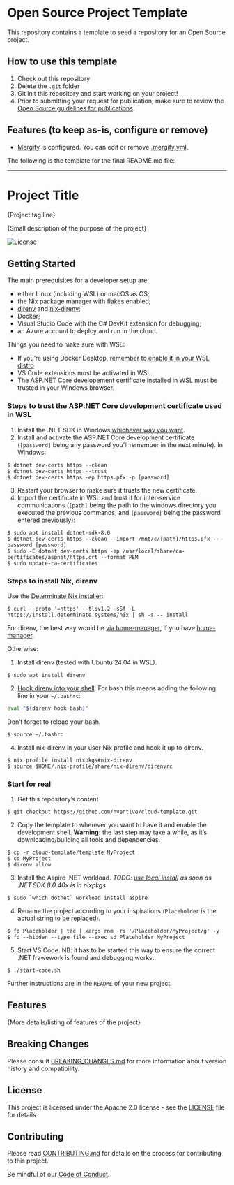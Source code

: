 # Open Source Project Template

This repository contains a template to seed a repository for an Open Source
project.

## How to use this template

1. Check out this repository
2. Delete the `.git` folder
3. Git init this repository and start working on your project!
4. Prior to submitting your request for publication, make sure to review the
   [Open Source guidelines for publications](https://nventive.visualstudio.com/Internal/_wiki/wikis/Internal_wiki?wikiVersion=GBwikiMaster&pagePath=%2FOpen%20Source%2FPublishing&pageId=7120).

## Features (to keep as-is, configure or remove)
- [Mergify](https://mergify.io/) is configured. You can edit or remove [.mergify.yml](/.mergify.yml).

The following is the template for the final README.md file:

---

# Project Title

{Project tag line}

{Small description of the purpose of the project}

[![License](https://img.shields.io/badge/License-Apache%202.0-blue.svg)](LICENSE)

## Getting Started

The main prerequisites for a developer setup are:
- either Linux (including WSL) or macOS as OS;
- the Nix package manager with flakes enabled;
- [direnv](https://direnv.net/) and [nix-direnv](https://github.com/nix-community/nix-direnv);
- Docker;
- Visual Studio Code with the C# DevKit extension for debugging;
- an Azure account to deploy and run in the cloud.

Things you need to make sure with WSL:
- If you’re using Docker Desktop, remember to [enable it in your WSL distro](https://docs.docker.com/desktop/wsl/#enabling-docker-support-in-wsl-2-distros)
- VS Code extensions must be activated in WSL.
- The ASP.NET Core developement certificate installed in WSL must be trusted in your Windows browser.

### Steps to trust the ASP.NET Core development certificate used in WSL
1. Install the .NET SDK in Windows [whichever way you want](https://learn.microsoft.com/en-us/dotnet/core/install/windows).
1. Install and activate the ASP.NET Core development certificate (`[password]` being any password you’ll remember in the next minute). In Windows:
```console
$ dotnet dev-certs https --clean
$ dotnet dev-certs https --trust
$ dotnet dev-certs https -ep https.pfx -p [password]
```
3. Restart your browser to make sure it trusts the new certificate.
3. Import the certificate in WSL and trust it for inter-service communications (`[path]` being the path to the windows directory you executed the previous commands, and `[password]` being the password entered previously):
```console
$ sudo apt install dotnet-sdk-8.0
$ dotnet dev-certs https --clean --import /mnt/c/[path]/https.pfx --password [password]
$ sudo -E dotnet dev-certs https -ep /usr/local/share/ca-certificates/aspnet/https.crt --format PEM
$ sudo update-ca-certificates
```

### Steps to install Nix, direnv

Use the [Determinate Nix installer](https://github.com/DeterminateSystems/nix-installer):
```console
$ curl --proto '=https' --tlsv1.2 -sSf -L https://install.determinate.systems/nix | sh -s -- install
```

For direnv, the best way would be [via home-manager](https://github.com/nix-community/nix-direnv?tab=readme-ov-file#via-home-manager), if you have [home-manager](https://nix-community.github.io/home-manager/).

Otherwise:
1. Install direnv (tested with Ubuntu 24.04 in WSL).
```console
$ sudo apt install direnv
```
2. [Hook direnv into your shell](https://direnv.net/docs/hook.html). For bash this means adding the following line in your `~/.bashrc`:
```bash
eval "$(direnv hook bash)"
```
Don’t forget to reload your bash.
```console
$ source ~/.bashrc
```

4. Install nix-direnv in your user Nix profile and hook it up to direnv.
```console
$ nix profile install nixpkgs#nix-direnv
$ source $HOME/.nix-profile/share/nix-direnv/direnvrc
```

### Start for real

1. Get this repository’s content
```console
$ git checkout https://github.com/nventive/cloud-template.git
```

2. Copy the template to wherever you want to have it and enable the development shell. **Warning:** the last step may take a while, as it’s downloading/building all tools and dependencies.
```console
$ cp -r cloud-template/template MyProject
$ cd MyProject
$ direnv allow
```

3. Install the Aspire .NET workload. *TODO: [use local install](https://discourse.nixos.org/t/dotnet-maui-workload/20370/13) as soon as .NET SDK 8.0.40x is in nixpkgs*
```console
$ sudo `which dotnet` workload install aspire 
```

4. Rename the project according to your inspirations (`Placeholder` is the actual string to be replaced).
```console
$ fd Placeholder | tac | xargs rnm -rs '/Placeholder/MyProject/g' -y
$ fd --hidden --type file --exec sd Placeholder MyProject
```

5. Start VS Code. NB: it has to be started this way to ensure the correct .NET frawework is found and debugging works.
```console
$ ./start-code.sh
```

Further instructions are in the `README` of your new project.

## Features

{More details/listing of features of the project}

## Breaking Changes

Please consult [BREAKING_CHANGES.md](BREAKING_CHANGES.md) for more information about version
history and compatibility.

## License

This project is licensed under the Apache 2.0 license - see the
[LICENSE](LICENSE) file for details.

## Contributing

Please read [CONTRIBUTING.md](CONTRIBUTING.md) for details on the process for
contributing to this project.

Be mindful of our [Code of Conduct](CODE_OF_CONDUCT.md).
